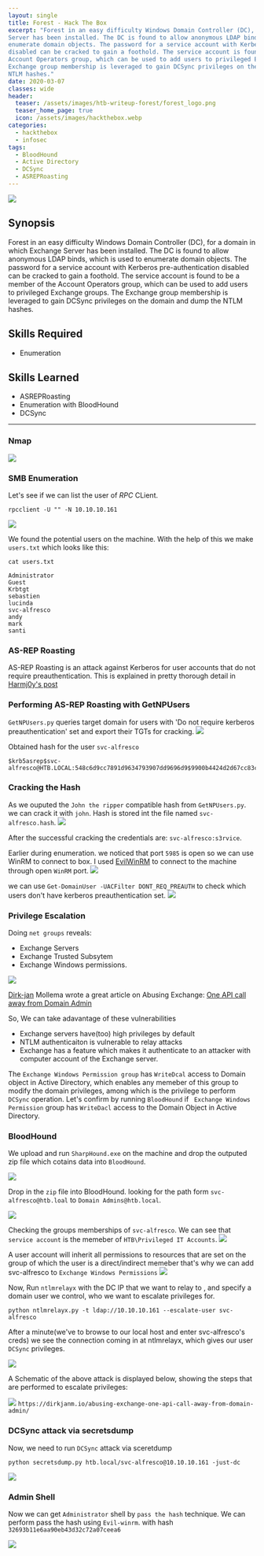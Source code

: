 ```yaml
---
layout: single
title: Forest - Hack The Box
excerpt: "Forest in an easy difficulty Windows Domain Controller (DC), for a domain in which Exchange
Server has been installed. The DC is found to allow anonymous LDAP binds, which is used to
enumerate domain objects. The password for a service account with Kerberos pre-authentication
disabled can be cracked to gain a foothold. The service account is found to be a member of the
Account Operators group, which can be used to add users to privileged Exchange groups. The
Exchange group membership is leveraged to gain DCSync privileges on the domain and dump the
NTLM hashes."
date: 2020-03-07
classes: wide
header:
  teaser: /assets/images/htb-writeup-forest/forest_logo.png
  teaser_home_page: true
  icon: /assets/images/hackthebox.webp
categories:
  - hackthebox
  - infosec
tags:
  - BloodHound
  - Active Directory
  - DCSync
  - ASREPRoasting
---
```


![](/assets/images/htb-writeup-forest/forest_logo.png)

## Synopsis
Forest in an easy difficulty Windows Domain Controller (DC), for a domain in which Exchange
Server has been installed. The DC is found to allow anonymous LDAP binds, which is used to
enumerate domain objects. The password for a service account with Kerberos pre-authentication
disabled can be cracked to gain a foothold. The service account is found to be a member of the
Account Operators group, which can be used to add users to privileged Exchange groups. The
Exchange group membership is leveraged to gain DCSync privileges on the domain and dump the
NTLM hashes. 

## Skills Required
* Enumeration

## Skills Learned
* ASREPRoasting
* Enumeration with BloodHound
* DCSync


---
### Nmap
![](/assets/images/htb-writeup-forest/nmap.png)

### SMB Enumeration
Let's see if we can list the user of *RPC* CLient.
```
rpcclient -U "" -N 10.10.10.161
```
![](/assets/images/htb-writeup-forest/rpc.png)

We found the potential users on the machine. With the help of this we make `users.txt` which looks like this:
```
cat users.txt

Administrator
Guest
Krbtgt
sebastien
lucinda
svc-alfresco
andy
mark
santi
```

### AS-REP Roasting
AS-REP Roasting is an attack against Kerberos for user accounts that do not require preauthentication. This is explained in pretty thorough detail in [Harmj0y's post](https://www.harmj0y.net/blog/activedirectory/roasting-as-reps/)

### Performing AS-REP Roasting with GetNPUsers
`GetNPUsers.py` queries target domain for users with 'Do not require kerberos preauthentication' set and export their TGTs for cracking.
![](/assets/images/htb-writeup-forest/getnpusers.png)

Obtained hash for the user `svc-alfresco`
```
$krb5asrep$svc-alfresco@HTB.LOCAL:548c6d9cc7891d9634793907dd9696d9$9900b4424d2d67cc83ce90ae9ffecd784a4c1bc83b0220e77ff075133f928e6e806af4698d7dbdaf7b70321d07527011c8339acba6f0cfc714ab1274d2438797a364ee949d75f7c5b401c1eeba1b8b7c39ecb63444008e4f3e108488602bd2e52d2e9bba6c32bebe4ae8277d8eed550edacade665c57d52ba8409dd1f259230c67b4fec3a3f42bb721c99e42e8bdc05c8071a72dec3ba9578a5f7788c8be3c378f710afce50c95940b06a20b6742b9e4fbef033ec13d6ee0c63fd63fdddb43e402f64bdfb56fa5b4c1c19350a2f3c8826342847993adc4b062b427794b46fd2de79eebe150ed
```
### Cracking the Hash
As we ouputed the `John the ripper` compatible hash from `GetNPUsers.py`. we can crack it with `john`. Hash is stored int the file named `svc-alfresco.hash`.
![](/assets/images/htb-writeup-forest/crack.png)

After the successful cracking the credentials are: `svc-alfresco:s3rvice`.

Earlier during enumeration. we noticed that port `5985` is open so we can use WinRM to connect to box. I used [EvilWinRM](https://github.com/Hackplayers/evil-winrm) to connect to the machine through open `WinRM` port.
![](/assets/images/htb-writeup-forest/initial_shell.png)

we can use `Get-DomainUser -UACFilter DONT_REQ_PREAUTH` to check which users don't have kerberos preauthentication set.
![](/assets/images/htb-writeup-forest/domainusers.png)

### Privilege Escalation
Doing `net groups` reveals:
* Exchange Servers
* Exchange Trusted Subsytem
* Exchange Windows permissions.

![](/assets/images/htb-writeup-forest/net_group.png)

[Dirk-jan](https://twitter.com/_dirkjan) Mollema wrote a great article on Abusing Exchange: [One API call away from Domain Admin](https://dirkjanm.io/abusing-exchange-one-api-call-away-from-domain-admin/)

So, We can take adavantage of these vulnerabilities
* Exchange servers have(too) high privileges by default
* NTLM authenticaiton is vulnerable to relay attacks
* Exchange has a feature which makes it authenticate to an attacker with computer account of the Exchange server.

The `Exchange Windows Permission group` has `WriteDcal` access to Domain object in Active Directory, which enables any memeber of this group to modify the domain privileges,
among which is the privilege to perform `DCSync` operation. Let's confirm by running `BloodHound` if ` Exchange Windows Permission` group has `WriteDacl` access to the Domain Object in Active Directory.

### BloodHound
We upload and run `SharpHound.exe` on the machine and drop the outputed zip file which cotains data into `BloodHound`.

![](/assets/images/htb-writeup-forest/sharphound.png)

Drop in the `zip` file into BloodHound. looking for the path form `svc-alfresco@htb.loal` to `Domain Admins@htb.local`.

![](/assets/images/htb-writeup-forest/bloodhound.png)

Checking the groups memberships of `svc-alfresco`. We can see that `service account` is the memeber of `HTB\Privileged IT Accounts`.
![](/assets/images/htb-writeup-forest/groups.png)

A user account will inherit all permissions to resources that are set on the group of which the user is a direct/indirect memeber that's why we can add svc-alfresco to `Exchange Windows Permissions`
![](/assets/images/htb-writeup-forest/perm.png)

Now, Run `ntlmrelayx` with the DC IP that we want to relay to , and specify a domain user we control, who we want to escalate privileges for.
```
python ntlmrelayx.py -t ldap://10.10.10.161 --escalate-user svc-alfresco
```
After a minute(we've to browse to our local host and enter svc-alfresco's creds) we see the connection coming in at ntlmrelayx, which gives our user `DCSync` privileges.

![](/assets/images/htb-writeup-forest/ntlmrelayx.png)

A Schematic of the above attack is displayed below, showing the steps that are performed to escalate privileges:

![](/assets/images/htb-writeup-forest/attack.png)
`https://dirkjanm.io/abusing-exchange-one-api-call-away-from-domain-admin/`

### DCSync attack via secretsdump
Now, we need to run `DCSync` attack via sceretdump
```
python secretsdump.py htb.local/svc-alfresco@10.10.10.161 -just-dc
```
![](/assets/images/htb-writeup-forest/secretdump.png)

### Admin Shell
Now we can get `Administrator` shell by `pass the hash` technique.
We can perform pass the hash using `Evil-winrm`. with hash `32693b11e6aa90eb43d32c72a07ceea6`

![](/assets/images/htb-writeup-forest/root.png)


